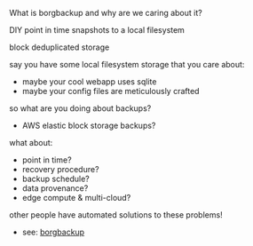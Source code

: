 
What is borgbackup and why are we caring about it?

DIY point in time snapshots to a local filesystem

block deduplicated storage

say you have some local filesystem storage that you care about:
- maybe your cool webapp uses sqlite
- maybe your config files are meticulously crafted

so what are you doing about backups?
- AWS elastic block storage backups?

what about:
- point in time?
- recovery procedure?
- backup schedule?
- data provenance?
- edge compute & multi-cloud?

other people have automated solutions to these problems!

- see: [borgbackup](https://borgbackup.readthedocs.io/en/stable/#what-is-borgbackup)

